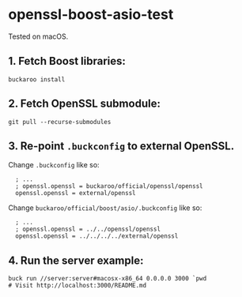 # openssl-boost-asio-test

Tested on macOS. 

## 1. Fetch Boost libraries: 

```bash=
buckaroo install 
```

## 2. Fetch OpenSSL submodule: 

```bash=
git pull --recurse-submodules
```

## 3. Re-point `.buckconfig` to external OpenSSL. 

Change `.buckconfig` like so: 

```ini=
  ; ...
  ; openssl.openssl = buckaroo/official/openssl/openssl
  openssl.openssl = external/openssl
```

Change `buckaroo/official/boost/asio/.buckconfig` like so: 

```ini=
  ; ...
  ; openssl.openssl = ../../openssl/openssl
  openssl.openssl = ../../../../external/openssl
```

## 4. Run the server example: 

```bash=
buck run //server:server#macosx-x86_64 0.0.0.0 3000 `pwd
# Visit http://localhost:3000/README.md
```

